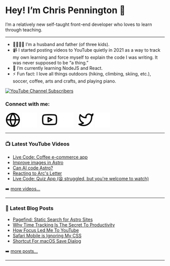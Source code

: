 # Hey! I’m Chris Pennington 👋
I’m a relatively new self-taught front-end developer who loves to learn through teaching.

---
- 👨‍👩‍👧‍👦 I’m a husband and father (of three kids).
- 📹 I started posting videos to YouTube quietly in 2021 as a way to track my own learning and force myself to explain the code I was writing. It was never supposed to be “a thing.”
- 🎒 I’m currently learning NodeJS and React.
- ⚡ Fun fact: I love all things outdoors (hiking, climbing, skiing, etc.), soccer, coffee, arts and crafts, and playing piano.

[![YouTube Channel Subscribers](https://img.shields.io/youtube/channel/subscribers/UCUSxKiac-miugK9CDsxGS9Q?logo=youtube&logoColor=red&style=for-the-badge)][youtube]

### Connect with me:
[![website](./img/globe-light.svg)](https://codinginpublic.dev#gh-light-mode-only)
[![website](./img/globe-dark.svg)](https://codinginpublic.dev#gh-dark-mode-only)
&nbsp;&nbsp;
[![website](./img/youtube-light.svg)](https://youtube.com/coding-in-public#gh-light-mode-only)
[![website](./img/youtube-dark.svg)](https://youtube.com/coding-in-public#gh-dark-mode-only)
&nbsp;&nbsp;
[![website](./img/twitter-light.svg)](https://twitter.com/cpenned#gh-light-mode-only)
[![website](./img/twitter-dark.svg)](https://twitter.com/cpenned#gh-dark-mode-only)
&nbsp;&nbsp;

---

### 📺 Latest YouTube Videos

<!-- YOUTUBE:START -->
- [Live Code: Coffee e-commerce app](https://www.youtube.com/watch?v=71QJdhQpUvE)
- [Improve images in Astro](https://www.youtube.com/watch?v=j3UCTGXjD3g)
- [Can AI code Astro?](https://www.youtube.com/watch?v=eEWdUvVtGZU)
- [Reacting to Arc&#39;s Letter](https://www.youtube.com/watch?v=0qX5Ddg7KXg)
- [Live Code: Quiz App &lpar;😫 struggled, but you&#39;re welcome to watch&rpar;](https://www.youtube.com/watch?v=Zn_rM9ggdVM)
<!-- YOUTUBE:END -->

➡️ [more videos...][youtube]

---

### 📕 Latest Blog Posts

<!-- BLOG-POST-LIST:START -->
- [Pagefind: Static Search for Astro Sites](https://chrispennington.blog//blog/pagefind-static-search-for-astro-sites/)
- [Why Time Tracking Is The Secret To Productivity](https://chrispennington.blog//blog/why-time-tracking-is-the-secret-to-productivity/)
- [How Focus Led Me To YouTube](https://chrispennington.blog//blog/how-focus-led-me-to-youtube/)
- [Safari Mobile is Ignoring My CSS](https://chrispennington.blog//blog/safari-mobile-text-is-too-big/)
- [Shortcut For macOS Save Dialog](https://chrispennington.blog//blog/shortcut-for-macos-save-dialog/)
<!-- BLOG-POST-LIST:END -->

➡️ [more posts...][blog]

---

[website]: https://codinginpublic.dev
[blog]: https://chrispennington.blog
[twitter]: https://twitter.com/cpenned
[youtube]: https://youtube.com/coding-in-public
